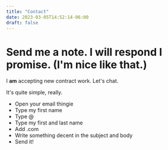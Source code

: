 ```yaml
---
title: "Contact"
date: 2023-03-05T14:52:14-06:00
draft: false
---
```


# Send me a note. I will respond I promise. (I'm nice like that.)

I **am** accepting new contract work.  Let's chat.

It's quite simple, really.

* Open your email thingie
* Type my first name
* Type @
* Type my first and last name
* Add .com
* Write something decent in the subject and body
* Send it!